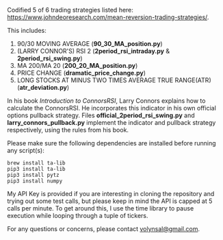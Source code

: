 Codified 5 of 6 trading strategies listed here: https://www.johndeoresearch.com/mean-reversion-trading-strategies/.

This includes:

1. 90/30 MOVING AVERAGE (**90_30_MA_position.py**)
2. (LARRY CONNOR'S) RSI 2 (**2period_rsi_intraday.py** & **2period_rsi_swing.py**)
3. MA 200/MA 20 (**200_20_MA_position.py**)
4. PRICE CHANGE (**dramatic_price_change.py**)
6. LONG STOCKS AT MINUS TWO TIMES AVERAGE TRUE RANGE(ATR) (**atr_deviation.py**)

In his book *Introduction to ConnorsRSI*, Larry Connors explains how to calculate the ConnorsRSI. He incorporates this indicator in his own official options pullback strategy. Files **official_2period_rsi_swing.py** and **larry_connors_pullback.py** implement the indicator and pullback strategy respectively, using the rules from his book.

Please make sure the following dependencies are installed before running any script(s): 

```
brew install ta-lib
pip3 install ta-lib
pip3 install pytz
pip3 install numpy
```

My API Key is provided if you are interesting in cloning the repository and trying out some test calls, but please keep in mind the API is capped at 5 calls per minute. To get around this, I use the time library to pause execution while looping through a tuple of tickers. 

For any questions or concerns, please contact volynsal@gmail.com.